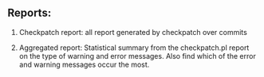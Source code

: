 ## Reports:
1. Checkpatch report: all report generated by checkpatch over commits

2. Aggregated report: Statistical summary from the checkpatch.pl report on the type of warning and error messages. Also find which of the error and warning messages occur the most.
